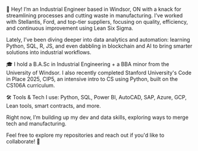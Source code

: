 👋 Hey! I’m an Industrial Engineer based in Windsor, ON with a knack for streamlining processes and cutting waste in manufacturing. I’ve worked with Stellantis, Ford, and top-tier suppliers, focusing on quality, efficiency, and continuous improvement using Lean Six Sigma.

Lately, I’ve been diving deeper into data analytics and automation: learning Python, SQL, R, JS, and even dabbling in blockchain and AI to bring smarter solutions into industrial workflows.

🎓 I hold a B.A.Sc in Industrial Engineering + a BBA minor from the University of Windsor. I also recently completed Stanford University's Code in Place 2025, CIP5, an intensive intro to CS using Python, built on the CS106A curriculum.

🛠️ Tools & Tech I use: Python, SQL, Power BI, AutoCAD, SAP, Azure, GCP, Lean tools, smart contracts, and more.

Right now, I’m building up my dev and data skills, exploring ways to merge tech and manufacturing. 

Feel free to explore my repositories and reach out if you'd like to collaborate! 🚀


<!---
newayzzz/newayzzz is a ✨ special ✨ repository because its `README.md` (this file) appears on your GitHub profile.
You can click the Preview link to take a look at your changes.
--->
